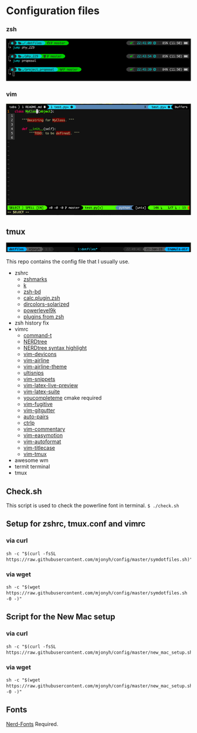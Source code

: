 # Configuration files
### zsh
![zsh](screenshots/zsh.png)

### vim
![vim](screenshots/vim.png)

## tmux
![tmux](screenshots/tmux.png)

This repo contains the config file that I usually use.

* zshrc
	* [zshmarks](https://github.com/jocelynmallon/zshmarks)
	* [k](https://github.com/supercrabtree/k)
	* [zsh-bd](https://github.com/Tarrasch/zsh-bd)
	* [calc.plugin.zsh](https://github.com/arzzen/calc.plugin.zsh)
	* [dircolors-solarized](https://github.com/seebi/dircolors-solarized)
	* [powerlevel9k](https://github.com/bhilburn/powerlevel9k)
	* [plugins from zsh](https://github.com/robbyrussell/oh-my-zsh)
* zsh history fix
* vimrc
	* [command-t](https://github.com/wincent/command-t)
	* [NERDtree](https://github.com/scrooloose/nerdtree)
	* [NERDtree syntax highlight](https://github.com/tiagofumo/vim-nerdtree-syntax-highlight)
	* [vim-devicons](https://github.com/ryanoasis/vim-devicons)
	* [vim-airline](https://github.com/vim-airline/vim-airline)
	* [vim-airline-theme](https://github.com/search?q=vim-airline-theme)
	* [ultisnips](https://github.com/SirVer/ultisnips)
	* [vim-snippets](https://github.com/honza/vim-snippets)
	* [vim-latex-live-preview](https://github.com/xuhdev/vim-latex-live-preview)
	* [vim-latex-suite](https://github.com/gerw/vim-latex-suite)
	* [youcompleteme](https://github.com/Valloric/YouCompleteMe) cmake required
	* [vim-fugitive](https://github.com/tpope/vim-fugitive)
	* [vim-gitgutter](https://github.com/airblade/vim-gitgutter)
	* [auto-pairs](https://github.com/jiangmiao/auto-pairs)
	* [ctrlp](https://github.com/ctrlpvim/ctrlp.vim)
	* [vim-commentary](https://github.com/tpope/vim-commentary)
	* [vim-easymotion](https://github.com/easymotion/vim-easymotion)
	* [vim-autoformat](https://github.com/Chiel92/vim-autoformat)
	* [vim-titlecase](https://github.com/christoomey/vim-titlecase)
	* [vim-tmux](https://github.com/tmux-plugins/vim-tmux)
* awesome wm
* termit terminal
* tmux

## Check.sh
This script is used to check the powerline font in terminal.
`$ ./check.sh`

## Setup for zshrc, tmux.conf and vimrc
### via curl
```
sh -c "$(curl -fsSL https://raw.githubusercontent.com/mjonyh/config/master/symdotfiles.sh)"
```
### via wget
```
sh -c "$(wget https://raw.githubusercontent.com/mjonyh/config/master/symdotfiles.sh -0 -)"
```

## Script for the New Mac setup

### via curl
```
sh -c "$(curl -fsSL
https://raw.githubusercontent.com/mjonyh/config/master/new_mac_setup.sh)"
```
### via wget
```
sh -c "$(wget https://raw.githubusercontent.com/mjonyh/config/master/new_mac_setup.sh -0 -)"
```

## Fonts
[Nerd-Fonts](https://nerdfonts.com) Required. 
